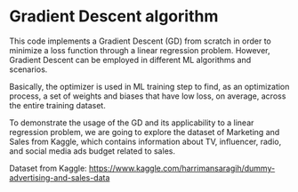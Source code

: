 # Gradient Descent algorithm

This code implements a Gradient Descent (GD) from scratch in order to minimize a loss function through a linear regression problem.
However, Gradient Descent can be employed in different ML algorithms and scenarios.

Basically, the optimizer is used in ML training step to find, as an optimization process, a set of weights and biases that have low loss, on average, across the entire training dataset.

To demonstrate the usage of the GD and its applicability to a linear regression problem, we are going to explore the dataset of Marketing and Sales from Kaggle, which contains information about TV, influencer, radio, and social media ads budget related to sales.

Dataset from Kaggle: https://www.kaggle.com/harrimansaragih/dummy-advertising-and-sales-data
